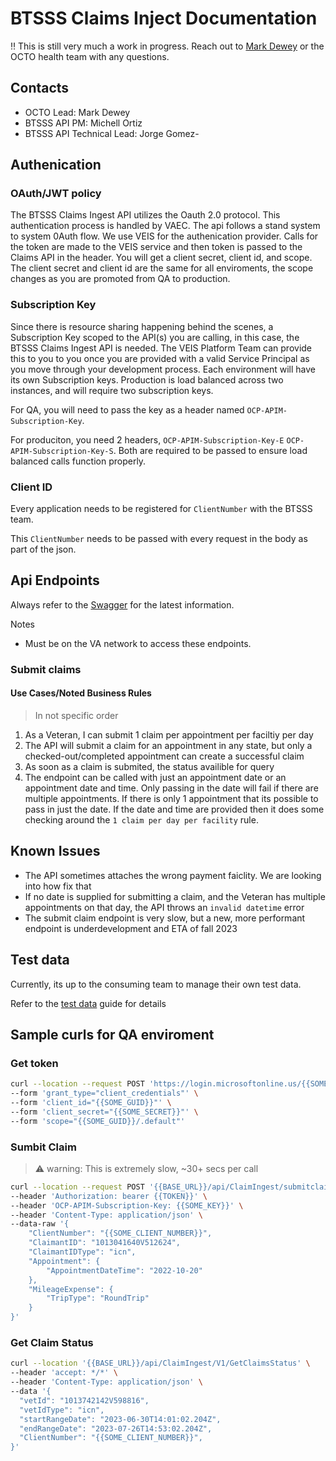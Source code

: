 # BTSSS Claims Inject Documentation

‼ This is still very much a work in progress. Reach out to [Mark Dewey](https://dsva.slack.com/team/U03Q3UP7RPS) or the OCTO health team with any questions. 

## Contacts

- OCTO Lead: Mark Dewey
- BTSSS API PM: Michell Ortiz
- BTSSS API Technical Lead: Jorge Gomez-

## Authenication

### OAuth/JWT policy

The BTSSS Claims Ingest API utilizes the Oauth 2.0 protocol. This authentication process is handled by VAEC. The api follows a stand system to system 0Auth flow. We use VEIS for the authenication provider. Calls for the token are made to the VEIS service and then token is passed to the Claims API in the header. You will get a client secret, client id, and scope. The client secret and client id are the same for all enviroments, the scope changes as you are promoted from QA to production.  

### Subscription Key

Since there is resource sharing happening behind the scenes, a Subscription Key scoped to the API(s) you are calling, in this case, the BTSSS Claims Ingest API is needed.  The VEIS Platform Team can provide this to you to you once you are provided with a valid Service Principal as you move through your development process.  Each environment will have its own Subscription keys.  Production is load balanced across two instances, and will require two subscription keys.

For QA, you will need to pass the key as a header named `OCP-APIM-Subscription-Key`. 

For produciton, you need 2 headers, `OCP-APIM-Subscription-Key-E` `OCP-APIM-Subscription-Key-S`.  Both are required to be passed to ensure load balanced calls function properly.

### Client ID

Every application needs to be registered for  `ClientNumber` with the BTSSS team. 

This `ClientNumber` needs to be passed with every request in the body as part of the json. 

## Api Endpoints 

Always refer to the [Swagger](https://claimingestsvc-ppd-btsss-east.nprod.vaec.va.gov/swagger/index.html) for the latest information. 

Notes
- Must be on the VA network to access these endpoints. 

### Submit claims 

#### Use Cases/Noted Business Rules

> In not specific order

1. As a Veteran, I can submit 1 claim per appointment per faciltiy per day
1. The API will submit a claim for an appointment in any state, but only a checked-out/completed appointment can create a successful claim
1. As soon as a claim is submited, the status availible for query
1. The endpoint can be called with just an appointment date or an appointment date and time. Only passing in the date will fail if there are multiple appointments. If there is only 1 appointment that its possible to pass in just the date. If the date and time are provided then it does some checking around the `1 claim per day per facility` rule. 

## Known Issues 

- The API sometimes attaches the wrong payment faiclity. We are looking into how fix that
- If no date is supplied for submitting a claim, and the Veteran has multiple appointments on that day, the API throws an `invalid datetime` error
- The submit claim endpoint is very slow, but a new, more performant endpoint is underdevelopment and ETA of fall 2023

## Test data

Currently, its up to the consuming team to manage their own test data. 

Refer to the [test data](./test.data.md) guide for details

## Sample curls for QA enviroment 

### Get token

```bash
curl --location --request POST 'https://login.microsoftonline.us/{{SOME_GUID}}/oauth2/v2.0/token' \
--form 'grant_type="client_credentials"' \
--form 'client_id="{{SOME_GUID}}"' \
--form 'client_secret="{{SOME_SECRET}}"' \
--form 'scope="{{SOME_GUID}}/.default"'
```


### Sumbit Claim

> ⚠ warning: This is extremely slow, ~30+ secs per call
```bash
curl --location --request POST '{{BASE_URL}}/api/ClaimIngest/submitclaim' \
--header 'Authorization: bearer {{TOKEN}}' \
--header 'OCP-APIM-Subscription-Key: {{SOME_KEY}}' \
--header 'Content-Type: application/json' \
--data-raw '{
    "ClientNumber": "{{SOME_CLIENT_NUMBER}}",
    "ClaimantID": "1013041640V512624",
    "ClaimantIDType": "icn",
    "Appointment": {
        "AppointmentDateTime": "2022-10-20"
    },
    "MileageExpense": {
        "TripType": "RoundTrip"
    }
}'
```

### Get Claim Status

```bash
curl --location '{{BASE_URL}}/api/ClaimIngest/V1/GetClaimsStatus' \
--header 'accept: */*' \
--header 'Content-Type: application/json' \
--data '{
  "vetId": "1013742142V598816",
  "vetIdType": "icn",
  "startRangeDate": "2023-06-30T14:01:02.204Z",
  "endRangeDate": "2023-07-26T14:53:02.204Z",
  "ClientNumber": "{{SOME_CLIENT_NUMBER}}",
}'
```